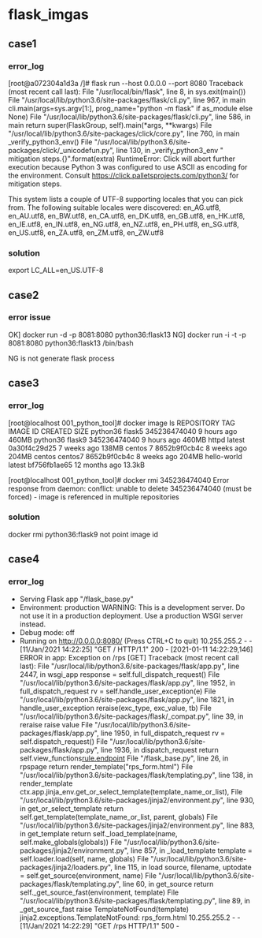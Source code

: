 # flask_imgas

## case1
### error_log
[root@a072304a1d3a /]# flask run --host 0.0.0.0 --port 8080
Traceback (most recent call last):
  File "/usr/local/bin/flask", line 8, in <module>
    sys.exit(main())
  File "/usr/local/lib/python3.6/site-packages/flask/cli.py", line 967, in main
    cli.main(args=sys.argv[1:], prog_name="python -m flask" if as_module else None)
  File "/usr/local/lib/python3.6/site-packages/flask/cli.py", line 586, in main
    return super(FlaskGroup, self).main(*args, **kwargs)
  File "/usr/local/lib/python3.6/site-packages/click/core.py", line 760, in main
    _verify_python3_env()
  File "/usr/local/lib/python3.6/site-packages/click/_unicodefun.py", line 130, in _verify_python3_env
    " mitigation steps.{}".format(extra)
RuntimeError: Click will abort further execution because Python 3 was configured to use ASCII as encoding for the environment. Consult https://click.palletsprojects.com/python3/ for mitigation steps.

This system lists a couple of UTF-8 supporting locales that you can pick from. The following suitable locales were discovered: en_AG.utf8, en_AU.utf8, en_BW.utf8, en_CA.utf8, en_DK.utf8, en_GB.utf8, en_HK.utf8, en_IE.utf8, en_IN.utf8, en_NG.utf8, en_NZ.utf8, en_PH.utf8, en_SG.utf8, en_US.utf8, en_ZA.utf8, en_ZM.utf8, en_ZW.utf8

### solution
export LC_ALL=en_US.UTF-8

## case2
### error issue
OK] docker run -d -p 8081:8080 python36:flask13
NG] docker run -i -t -p 8081:8080 python36:flask13 /bin/bash

NG is not generate flask process

## case3
### error_log
[root@localhost 001_python_tool]# docker image ls
REPOSITORY          TAG                 IMAGE ID            CREATED             SIZE
python36            flask5              345236474040        9 hours ago         460MB
python36            flask9              345236474040        9 hours ago         460MB
httpd               latest              0a30f4c29d25        7 weeks ago         138MB
centos              7                   8652b9f0cb4c        8 weeks ago         204MB
centos              centos7             8652b9f0cb4c        8 weeks ago         204MB
hello-world         latest              bf756fb1ae65        12 months ago       13.3kB

[root@localhost 001_python_tool]# docker rmi 345236474040
Error response from daemon: conflict: unable to delete 345236474040 (must be forced) - image is referenced in multiple repositories

### solution
docker rmi python36:flask9
not point image id


## case4
### error_log
 * Serving Flask app "/flask_base.py"
 * Environment: production
   WARNING: This is a development server. Do not use it in a production deployment.
   Use a production WSGI server instead.
 * Debug mode: off
 * Running on http://0.0.0.0:8080/ (Press CTRL+C to quit)
10.255.255.2 - - [11/Jan/2021 14:22:25] "GET / HTTP/1.1" 200 -
[2021-01-11 14:22:29,146] ERROR in app: Exception on /rps [GET]
Traceback (most recent call last):
  File "/usr/local/lib/python3.6/site-packages/flask/app.py", line 2447, in wsgi_app
    response = self.full_dispatch_request()
  File "/usr/local/lib/python3.6/site-packages/flask/app.py", line 1952, in full_dispatch_request
    rv = self.handle_user_exception(e)
  File "/usr/local/lib/python3.6/site-packages/flask/app.py", line 1821, in handle_user_exception
    reraise(exc_type, exc_value, tb)
  File "/usr/local/lib/python3.6/site-packages/flask/_compat.py", line 39, in reraise
    raise value
  File "/usr/local/lib/python3.6/site-packages/flask/app.py", line 1950, in full_dispatch_request
    rv = self.dispatch_request()
  File "/usr/local/lib/python3.6/site-packages/flask/app.py", line 1936, in dispatch_request
    return self.view_functions[rule.endpoint](**req.view_args)
  File "/flask_base.py", line 26, in rpspage
    return render_template("rps_form.html")
  File "/usr/local/lib/python3.6/site-packages/flask/templating.py", line 138, in render_template
    ctx.app.jinja_env.get_or_select_template(template_name_or_list),
  File "/usr/local/lib/python3.6/site-packages/jinja2/environment.py", line 930, in get_or_select_template
    return self.get_template(template_name_or_list, parent, globals)
  File "/usr/local/lib/python3.6/site-packages/jinja2/environment.py", line 883, in get_template
    return self._load_template(name, self.make_globals(globals))
  File "/usr/local/lib/python3.6/site-packages/jinja2/environment.py", line 857, in _load_template
    template = self.loader.load(self, name, globals)
  File "/usr/local/lib/python3.6/site-packages/jinja2/loaders.py", line 115, in load
    source, filename, uptodate = self.get_source(environment, name)
  File "/usr/local/lib/python3.6/site-packages/flask/templating.py", line 60, in get_source
    return self._get_source_fast(environment, template)
  File "/usr/local/lib/python3.6/site-packages/flask/templating.py", line 89, in _get_source_fast
    raise TemplateNotFound(template)
jinja2.exceptions.TemplateNotFound: rps_form.html
10.255.255.2 - - [11/Jan/2021 14:22:29] "GET /rps HTTP/1.1" 500 -


